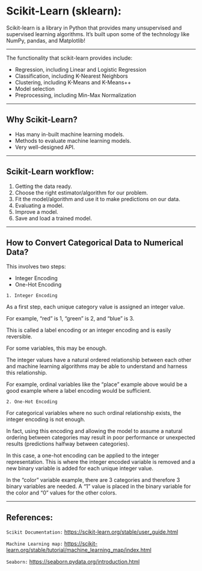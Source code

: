 # Scikit-Learn (sklearn):

Scikit-learn is a library in Python that provides many unsupervised and supervised learning algorithms. It’s built upon some of the technology like NumPy, pandas, and Matplotlib!
<hr/>
The functionality that scikit-learn provides include:

* Regression, including Linear and Logistic Regression
* Classification, including K-Nearest Neighbors
* Clustering, including K-Means and K-Means++
* Model selection
* Preprocessing, including Min-Max Normalization
<hr/>

## Why Scikit-Learn?
* Has many in-built machine learning models.
* Methods to evaluate machine learning models.
* Very well-designed API.
<hr/>

## Scikit-Learn workflow:

1. Getting the data ready.
2. Choose the right estimator/algorithm for our problem.
3. Fit the model/algorithm and use it to make predictions on our data.
4. Evaluating a model.
5. Improve a model.
6. Save and load a trained model.
<hr/>

## How to Convert Categorical Data to Numerical Data?

This involves two steps:
* Integer Encoding
* One-Hot Encoding

`1. Integer Encoding`

As a first step, each unique category value is assigned an integer value.

For example, “red” is 1, “green” is 2, and “blue” is 3.

This is called a label encoding or an integer encoding and is easily reversible.

For some variables, this may be enough.

The integer values have a natural ordered relationship between each other and machine learning algorithms may be able to understand and harness this relationship.

For example, ordinal variables like the “place” example above would be a good example where a label encoding would be sufficient.

`2. One-Hot Encoding`

For categorical variables where no such ordinal relationship exists, the integer encoding is not enough.

In fact, using this encoding and allowing the model to assume a natural ordering between categories may result in poor performance or unexpected results (predictions halfway between categories).

In this case, a one-hot encoding can be applied to the integer representation. This is where the integer encoded variable is removed and a new binary variable is added for each unique integer value.

In the “color” variable example, there are 3 categories and therefore 3 binary variables are needed. A “1” value is placed in the binary variable for the color and “0” values for the other colors.

<hr/>


## References:
`Scikit Documentation:` https://scikit-learn.org/stable/user_guide.html

`Machine Learning map:` https://scikit-learn.org/stable/tutorial/machine_learning_map/index.html

`Seaborn:` https://seaborn.pydata.org/introduction.html
